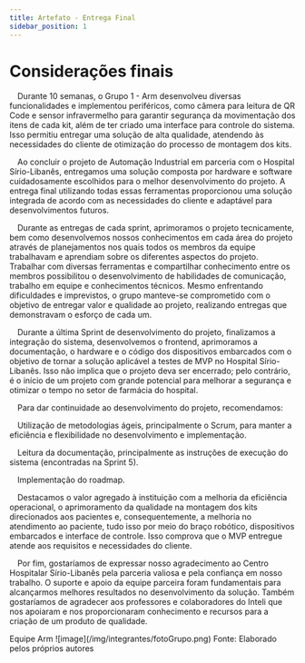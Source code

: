 ```yaml
---
title: Artefato - Entrega Final
sidebar_position: 1
---
```

# Considerações finais

&emsp;Durante 10 semanas, o Grupo 1 - Arm desenvolveu diversas funcionalidades e implementou periféricos, como câmera para leitura de QR Code e sensor infravermelho para garantir segurança da movimentação dos itens de cada kit, além de ter criado uma interface para controle do sistema. Isso permitiu entregar uma solução de alta qualidade, atendendo às necessidades do cliente de otimização do processo de montagem dos kits.

&emsp;Ao concluir o projeto de Automação Industrial em parceria com o Hospital Sírio-Libanês, entregamos uma solução composta por hardware e software cuidadosamente escolhidos para o melhor desenvolvimento do projeto. A entrega final utilizando todas essas ferramentas proporcionou uma solução integrada de acordo com as necessidades do cliente e adaptável para desenvolvimentos futuros.

&emsp;Durante as entregas de cada sprint, aprimoramos o projeto tecnicamente, bem como desenvolvemos nossos conhecimentos em cada área do projeto através de planejamentos nos quais todos os membros da equipe trabalhavam e aprendiam sobre os diferentes aspectos do projeto. Trabalhar com diversas ferramentas e compartilhar conhecimento entre os membros possibilitou o desenvolvimento de habilidades de comunicação, trabalho em equipe e conhecimentos técnicos. Mesmo enfrentando dificuldades e imprevistos, o grupo manteve-se comprometido com o objetivo de entregar valor e qualidade ao projeto, realizando entregas que demonstravam o esforço de cada um.

&emsp;Durante a última Sprint de desenvolvimento do projeto, finalizamos a integração do sistema, desenvolvemos o frontend, aprimoramos a documentação, o hardware e o código dos dispositivos embarcados com o objetivo de tornar a solução aplicável a testes de MVP no Hospital Sírio-Libanês. Isso não implica que o projeto deva ser encerrado; pelo contrário, é o início de um projeto com grande potencial para melhorar a segurança e otimizar o tempo no setor de farmácia do hospital.

&emsp;Para dar continuidade ao desenvolvimento do projeto, recomendamos:

&emsp;Utilização de metodologias ágeis, principalmente o Scrum, para manter a eficiência e flexibilidade no desenvolvimento e implementação.

&emsp;Leitura da documentação, principalmente as instruções de execução do sistema (encontradas na Sprint 5).

&emsp;Implementação do roadmap.

&emsp;Destacamos o valor agregado à instituição com a melhoria da eficiência operacional, o aprimoramento da qualidade na montagem dos kits direcionados aos pacientes e, consequentemente, a melhoria no atendimento ao paciente, tudo isso por meio do braço robótico, dispositivos embarcados e interface de controle. Isso comprova que o MVP entregue atende aos requisitos e necessidades do cliente.

&emsp;Por fim, gostaríamos de expressar nosso agradecimento ao Centro Hospitalar Sírio-Libanês pela parceria valiosa e pela confiança em nosso trabalho. O suporte e apoio da equipe parceira foram fundamentais para alcançarmos melhores resultados no desenvolvimento da solução. Também gostaríamos de agradecer aos professores e colaboradores do Inteli que nos apoiaram e nos proporcionaram conhecimento e recursos para a criação de um produto de qualidade.

<div style={{width: '50%', margin: '0 auto', textAlign: 'center'}}>
    Equipe Arm
    ![image](/img/integrantes/fotoGrupo.png)
    Fonte: Elaborado pelos próprios autores
</div>


